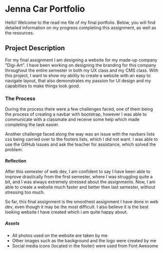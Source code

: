 # Jenna Car Portfolio

Hello!  Welcome to the read me file of my final portfolio.  Below, you will find detailed information on my progress completing this assignment, as well as the resources.

## Project Description
For my final assignment I am designing a website for my made-up company "Digi-Art".  I have been working on designing the branding for this company throughout the entire semester in both my UX class and my CMS class.  With this project, I want to show my ability to create a website with an easy to navigate layout, that also demonstrates my passion for UI design and my capabilties to make things look good.

### The Process

During the process there were a few challenges faced, one of them being the process of creating a navbar with bootstrap, however I was able to communicate with a classmate and receive some help which made completing the task easier.

Another challenge faced along the way was an issue with the navbars lists css being carried over to the footers lists, which I did not want.  I was able to use the GitHub Issues and ask the teacher for assistance, which solved the problem.

#### Reflection

After this semester of web dev, I am confident to say I have been able to improve drastically from the first semester, where I was struggling quite a bit, and I was always extremely stressed about the assignments.  Now, I am able to create a website much faster and better then last semester, without stressing too much.

So far, this final assignment is the smoothest assignment I have done in web dev, even though it may be the most difficult.  I also believe it is the best looking website I have created which i am quite happy about.

##### Assets

- All photos used on the website are taken by me
- Other images such as the background and the logo were created by me
- Social media icons (located in the footer) were used from Font Awesome